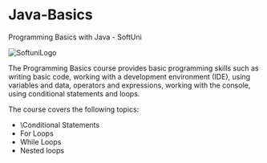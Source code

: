 # Java-Basics

Programming Basics with Java - SoftUni


![SoftuniLogo](https://user-images.githubusercontent.com/110605865/183459408-9cc75814-de69-4b40-9ff4-edccdb15148a.png)


The Programming Basics course provides basic programming skills such as writing basic code, working with a development environment (IDE), using variables and data, operators and expressions, working with the console, using conditional statements and loops.

The course covers the following topics:

- \Conditional Statements
- For Loops
- While Loops
- Nested loops
